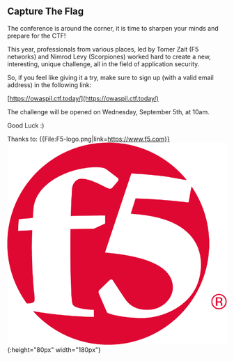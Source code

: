 ---
---

## Capture The Flag


The conference is around the corner, it is time to sharpen your minds and prepare for the CTF!


This year, professionals from various places, led by Tomer Zait (F5 networks) and Nimrod Levy (Scorpiones) worked hard to create a new, interesting, unique challenge, all in the field of application security.


So, if you feel like giving it a try, make sure to sign up (with a valid email address) in the following link:

[https://owaspil.ctf.today/](https://owaspil.ctf.today/)


The challenge will be opened on Wednesday, September 5th, at 10am.


Good Luck :)


Thanks to: {{File:F5-logo.png|link=https://www.f5.com}}
![F5 Network](/assets/img/Sponsors/F5-logo.png){:height="80px" width="180px"}

